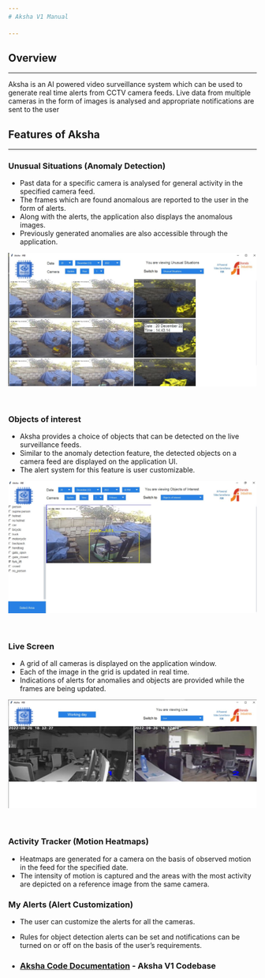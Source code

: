 ```yaml
---
# Aksha V1 Manual

---
```


## Overview
---
Aksha is an AI powered video surveillance system which can be used to generate real time alerts from CCTV camera feeds. Live data from multiple cameras in the form of images is analysed and appropriate notifications are sent to the user

## Features of Aksha

---


### Unusual Situations (Anomaly Detection)


- Past data for a specific camera is analysed for general activity in the specified camera feed.
- The frames which are found anomalous are reported to the user in the form of alerts.
- Along with the alerts, the application also displays the anomalous images.
- Previously generated anomalies are also accessible through the application.

[![N|Solid](https://github.com/tdeshpandealgoanalytics/tdeshpandealgoanalytics.github.io/blob/main/unusual.JPG)](https://nodesource.com/products/nsolid)

&NewLine;
&NewLine;
&NewLine;
&nbsp;

### Objects of interest
- Aksha provides a choice of objects that can be detected on the live
surveillance feeds.
- Similar to the anomaly detection feature, the detected objects on a
camera feed are displayed on the application UI.
- The alert system for this feature is user customizable.

[![N|Solid](https://github.com/tdeshpandealgoanalytics/tdeshpandealgoanalytics.github.io/blob/main/ooi.JPG)](https://nodesource.com/products/nsolid)

&NewLine;
&NewLine;
&NewLine;
&nbsp;

### Live Screen

- A grid of all cameras is displayed on the application window.
- Each of the image in the grid is updated in real time.
- Indications of alerts for anomalies and objects are provided while the frames are being updated.

[![N|Solid](https://github.com/tdeshpandealgoanalytics/tdeshpandealgoanalytics.github.io/blob/main/WhatsApp%20Image%202022-12-19%20at%204.27.06%20PM.jpeg)](https://nodesource.com/products/nsolid)

&NewLine;
&NewLine;
&NewLine;
&nbsp;

### Activity Tracker (Motion Heatmaps)

- Heatmaps are generated for a camera on the basis of observed motion in the feed for the specified date.
- The intensity of motion is captured and the areas with the most activity are depicted on a reference image from the same camera.

### My Alerts (Alert Customization)

- The user can customize the alerts for all the cameras.
- Rules for object detection alerts can be set and notifications can be turned on or off on the basis of the user’s requirements.


- ### [Aksha Code Documentation](https://raw.githack.com/tdeshpandealgoanalytics/tdeshpandealgoanalytics.github.io/main/Docs/_build/html/index.html) - Aksha V1 Codebase


